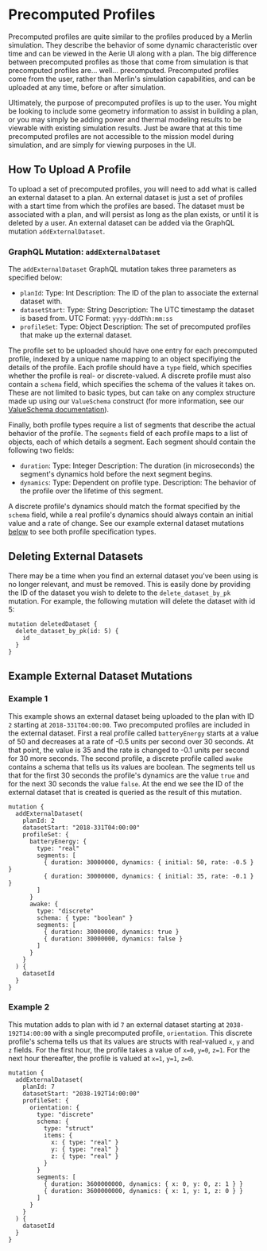# Precomputed Profiles

Precomputed profiles are quite similar to the profiles produced by a Merlin simulation. They describe the behavior of some dynamic characteristic over time and can be viewed in the Aerie UI along with a plan. The big difference between precomputed profiles as those that come from simulation is that precomputed profiles are... well... precomputed. Precomputed profiles come from the user, rather than Merlin's simulation capabilities, and can be uploaded at any time, before or after simulation.

Ultimately, the purpose of precomputed profiles is up to the user. You might be looking to include some geometry information to assist in building a plan, or you may simply be adding power and thermal modeling results to be viewable with existing simulation results. Just be aware that at this time precomputed profiles are not accessible to the mission model during simulation, and are simply for viewing purposes in the UI.

## How To Upload A Profile
To upload a set of precomputed profiles, you will need to add what is called an external dataset to a plan. An external dataset is just a set of profiles with a start time from which the profiles are based. The dataset must be associated with a plan, and will persist as long as the plan exists, or until it is deleted by a user. An external dataset can be added via the GraphQL mutation `addExternalDataset`.

### GraphQL Mutation: `addExternalDataset`
The `addExternalDataset` GraphQL mutation takes three parameters as specified below:
- `planId`:
    Type: Int
    Description: The ID of the plan to associate the external dataset with.
- `datasetStart`:
    Type: String
    Description: The UTC timestamp the dataset is based from.
    UTC Format: `yyyy-dddThh:mm:ss`
- `profileSet`: 
    Type: Object
    Description: The set of precomputed profiles that make up the external dataset.

The profile set to be uploaded should have one entry for each precomputed profile, indexed by a unique name mapping to an object specifiying the details of the profile. Each profile should have a `type` field, which specifies whether the profile is real- or discrete-valued. A discrete profile must also contain a `schema` field, which specifies the schema of the values it takes on. These are not limited to basic types, but can take on any complex structure made up using our `ValueSchema` construct (for more information, see our [ValueSchema documentation](https://github.com/NASA-AMMOS/aerie/wiki/Value-Schemas#value-schemas-from-code)).

Finally, both profile types require a list of segments that describe the actual behavior of the profile. The `segments` field of each profile maps to a list of objects, each of which details a segment. Each segment should contain the following two fields:

- `duration`:
    Type: Integer
    Description: The duration (in microseconds) the segment's dynamics hold before the next segment begins.
- `dynamics`:
    Type: Dependent on profile type.
    Description: The behavior of the profile over the lifetime of this segment.

A discrete profile's dynamics should match the format specified by the `schema` field, while a real profile's dynamics should always contain an initial value and a rate of change. See our example external dataset mutations [below](https://github.com/NASA-AMMOS/aerie/wiki/Precomputed-Profiles#example-external-dataset-mutations) to see both profile specification types.

## Deleting External Datasets
There may be a time when you find an external dataset you've been using is no longer relevant, and must be removed. This is easily done by providing the ID of the dataset you wish to delete to the `delete_dataset_by_pk` mutation. For example, the following mutation will delete the dataset with id 5:

```
mutation deletedDataset {
  delete_dataset_by_pk(id: 5) {
    id
  }
}
```

## Example External Dataset Mutations
### Example 1
This example shows an external dataset being uploaded to the plan with ID `2` starting at `2018-331T04:00:00`. Two precomputed profiles are included in the external dataset. First a real profile called `batteryEnergy` starts at a value of 50 and decreases at a rate of -0.5 units per second over 30 seconds. At that point, the value is 35 and the rate is changed to -0.1 units per second for 30 more seconds. The second profile, a discrete profile called `awake` contains a schema that tells us its values are boolean. The segments tell us that for the first 30 seconds the profile's dynamics are the value `true` and for the next 30 seconds the value `false`. At the end we see the ID of the external dataset that is created is queried as the result of this mutation.

``` 
mutation {
  addExternalDataset(
    planId: 2
    datasetStart: "2018-331T04:00:00"
    profileSet: {
      batteryEnergy: {
        type: "real"
        segments: [
          { duration: 30000000, dynamics: { initial: 50, rate: -0.5 } }
          { duration: 30000000, dynamics: { initial: 35, rate: -0.1 } }
        ]
      }
      awake: {
        type: "discrete"
        schema: { type: "boolean" }
        segments: [
          { duration: 30000000, dynamics: true }
          { duration: 30000000, dynamics: false }
        ]
      }
    }
  ) {
    datasetId
  }
}
```

### Example 2
This mutation adds to plan with id `7` an external dataset starting at `2038-192T14:00:00` with a single precomputed profile, `orientation`. This discrete profile's schema tells us that its values are structs with real-valued `x`, `y` and `z` fields. For the first hour, the profile takes a value of `x=0`, `y=0`, `z=1`. For the next hour thereafter, the profile is valued at `x=1`, `y=1`, `z=0`.

```
mutation {
  addExternalDataset(
    planId: 7
    datasetStart: "2038-192T14:00:00"
    profileSet: {
      orientation: {
        type: "discrete"
        schema: {
          type: "struct"
          items: {
            x: { type: "real" }
            y: { type: "real" }
            z: { type: "real" }
          }
        }
        segments: [
          { duration: 3600000000, dynamics: { x: 0, y: 0, z: 1 } }
          { duration: 3600000000, dynamics: { x: 1, y: 1, z: 0 } }
        ]
      }
    }
  ) {
    datasetId
  }
}
```
